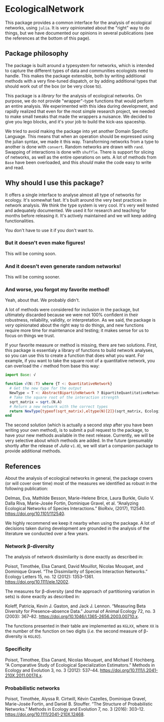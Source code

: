 # EcologicalNetwork

This package provides a common interface for the analysis of ecological
networks, using `julia`. It is *very* opinionated about the "right" way to do
things, but we have documented our opinions in several publications (see the
references at the bottom of this page).

## Package philosophy

The package is built around a typesystem for networks, which is intended to
capture the different types of data and communities ecologists need to handle.
This makes the package extensible, both by writing additional methods with a
very fine-tuned dispatch, or by adding additional types that should work out of
the box (or be very close to).

This package is a *library* for the analysis of ecological networks. On purpose,
we do not provide "wrapper"-type functions that would perform an entire
analysis. We experimented with this idea during development, and rapidly
realized that even for the most simple research project, we needed to make small
tweaks that made the wrappers a nuisance. We decided to give you lego blocks,
and it's your job to build the kick-ass spaceship.

We tried to avoid making the package into yet another Domain Specific Language.
This means that when an operation should be expressed using the julian syntax,
we made it this way. Transforming networks from a type to another is done with
`convert`. Random networks are drawn with `rand`. Swapping of interactions is
done with `shuffle`. There is support for slicing of networks, as well as the
entire operations on sets. A lot of methods from `Base` have been overloaded,
and this *should* make the code easy to write and read.

## Why should I use this package?

It offers a single interface to analyse almost all type of networks for ecology.
It's somewhat fast. It's built around the very best practices in network
analysis. We think the type system is very cool. It's very well tested and
adequately documented. We used it for research and teaching for months before
releasing it. It's actively maintained and we will keep adding functionalities.

You don't have to use it if you don't want to.

### But it doesn't even make figures!

This will be coming soon.

### And it doesn't even generate random networks!

This will be coming sooner.

### And worse, you forgot my favorite method!

Yeah, about that. We probably didn't.

A lot of methods were considered for inclusion in the package, but ultimately
discarded because we were not 100% confident in their robustness, reliability,
validity, or interpretation. As we said, the package is *very* opinionated about
the right way to do things, and new functions require more time for maintenance
and testing; it makes sense for us to focus on things we trust.

If your favorite measure or method is missing, there are two solutions. First,
this package is essentialy a library of functions to build network analyses, so
you can use this to create a function that does what you want. For example, if
you want to take the square root of a quantitative network, you can overload the `√`
method from base this way:

~~~ julia
import Base: √

function √(N::T) where {T <: QuantitativeNetwork}
  # Get the new type for the output
  NewType = T <: AbstractBipartiteNetwork ? BipartiteQuantitativeNetwork : UnipartiteQuantitativeNetwork
  # Take the square root of the interaction strength
  sqrt_matrix = sqrt.(N.A)
  # Return a new network with the correct types
  return NewType{typeof(sqrt_matrix),eltype(N)[2]}(sqrt_matrix, EcologicalNetwork.species_objects(N)...)
end
~~~

The second solution (which is actually a second *step* after you have been
writing your own method), is to submit a pull request to the package, to have
your new methods available in the next release. Currently, we will be very
selective about which methods are added. In the future (presumably shortly after
the release of *Julia* `v1.0`), we will start a companion package to provide
additional methods.

## References

About the analysis of ecological networks in general, the package covers (or
will cover over time) most of the measures we identified as robust in the
following publication:

Delmas, Eva, Mathilde Besson, Marie-Helene Brice, Laura Burkle, Giulio V.
Dalla Riva, Marie-Josée Fortin, Dominique Gravel, et al. “Analyzing Ecological
Networks of Species Interactions.” BioRxiv, (2017), 112540.
https://doi.org/10.1101/112540.

We highly recommend we keep it nearby when using the package. A lot of decisions
taken during development are grounded in the analysis of the literature we
conducted over a few years.

### Network β-diversity

The analysis of network dissimilarity is done exactly as described in:

Poisot, Timothée, Elsa Canard, David Mouillot, Nicolas Mouquet, and Dominique
Gravel. “The Dissimilarity of Species Interaction Networks.” Ecology Letters 15,
no. 12 (2012): 1353–1361. https://doi.org/10.1111/ele.12002.

The measures for β-diversity (and the approach of partitioning variation in
sets) is done exactly as described in:

Koleff, Patricia, Kevin J. Gaston, and Jack J. Lennon. “Measuring Beta
Diversity for Presence–absence Data.” Journal of Animal Ecology 72, no. 3
(2003): 367–82. https://doi.org/10.1046/j.1365-2656.2003.00710.x.

The functions presented in their table are implemented as `KGLXX`, where `XX` is
the number of the function on two digits (*i.e.* the second measure of
β-diversity is `KGL02`).

### Specificity

Poisot, Timothee, Elsa Canard, Nicolas Mouquet, and Michael E Hochberg. “A
Comparative Study of Ecological Specialization Estimators.” Methods in Ecology
and Evolution 3, no. 3 (2012): 537–44.
https://doi.org/10.1111/j.2041-210X.2011.00174.x.

### Probabilistic networks

Poisot, Timothée, Alyssa R. Cirtwill, Kévin Cazelles, Dominique Gravel,
Marie-Josée Fortin, and Daniel B. Stouffer. “The Structure of Probabilistic
Networks.” Methods in Ecology and Evolution 7, no. 3 (2016): 303–12.
https://doi.org/10.1111/2041-210X.12468.
